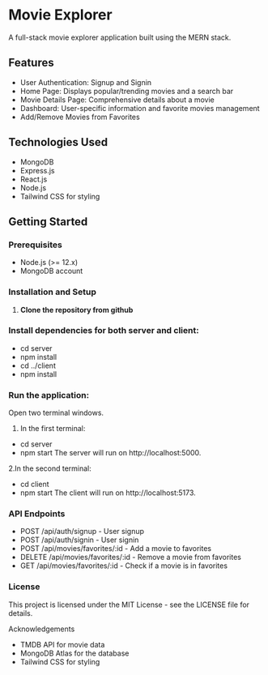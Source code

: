 # Movie Explorer

A full-stack movie explorer application built using the MERN stack.

## Features

- User Authentication: Signup and Signin
- Home Page: Displays popular/trending movies and a search bar
- Movie Details Page: Comprehensive details about a movie
- Dashboard: User-specific information and favorite movies management
- Add/Remove Movies from Favorites

## Technologies Used

- MongoDB 
- Express.js
- React.js
- Node.js
- Tailwind CSS for styling

## Getting Started

### Prerequisites

- Node.js (>= 12.x)
- MongoDB account

### Installation and Setup

1. **Clone the repository from github**
   
### Install dependencies for both server and client:


- cd server
- npm install
- cd ../client
- npm install


### Run the application:

Open two terminal windows.

1. In the first terminal:

- cd server
- npm start
The server will run on http://localhost:5000.

2.In the second terminal:

- cd client
- npm start
The client will run on http://localhost:5173.

### API Endpoints
- POST /api/auth/signup - User signup
- POST /api/auth/signin - User signin
- POST /api/movies/favorites/:id - Add a movie to favorites
- DELETE /api/movies/favorites/:id - Remove a movie from favorites
- GET /api/movies/favorites/:id - Check if a movie is in favorites

### License
This project is licensed under the MIT License - see the LICENSE file for details.

Acknowledgements
- TMDB API for movie data
- MongoDB Atlas for the database
- Tailwind CSS for styling
